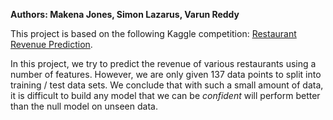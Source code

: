 **Authors: Makena Jones, Simon Lazarus, Varun Reddy**

This project is based on the following Kaggle competition: [Restaurant Revenue Prediction](https://www.kaggle.com/c/restaurant-revenue-prediction).

In this project, we try to predict the revenue of various restaurants using a number of features.  However, we are only given 137 data points to split into training / test data sets.  We conclude that with such a small amount of data, it is difficult to build any model that we can be *confident* will perform better than the null model on unseen data.


